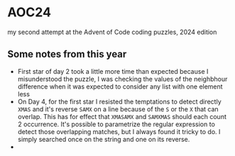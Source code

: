 # AOC24
my second attempt at the Advent of Code coding puzzles, 2024 edition

## Some notes from this year

- First star of day 2 took a little more time than expected because I misunderstood the puzzle, I was checking the values of the neighbhour difference when it was expected to consider any list with one element less
- On Day 4, for the first star I resisted the temptations to detect directly `XMAS` and it's reverse `SAMX` on a line because of the `S` or the `X` that can overlap. This has for effect that `XMASAMX` and `SAMXMAS` should each count 2 occurrence. It's possible to parametrize the regular expression to detect those overlapping matches, but I always found it tricky to do. I simply searched once on the string and one on its reverse. 
- 